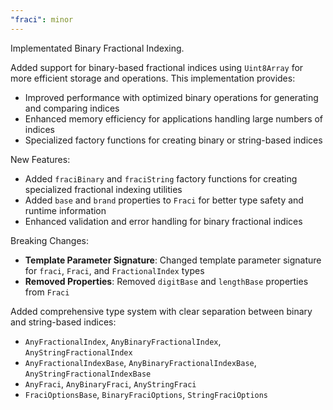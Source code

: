 ```yaml
---
"fraci": minor
---
```


Implementated Binary Fractional Indexing.

Added support for binary-based fractional indices using `Uint8Array` for more efficient storage and operations. This implementation provides:

- Improved performance with optimized binary operations for generating and comparing indices
- Enhanced memory efficiency for applications handling large numbers of indices
- Specialized factory functions for creating binary or string-based indices

New Features:

- Added `fraciBinary` and `fraciString` factory functions for creating specialized fractional indexing utilities
- Added `base` and `brand` properties to `Fraci` for better type safety and runtime information
- Enhanced validation and error handling for binary fractional indices

Breaking Changes:

- **Template Parameter Signature**: Changed template parameter signature for `fraci`, `Fraci`, and `FractionalIndex` types
- **Removed Properties**: Removed `digitBase` and `lengthBase` properties from `Fraci`

Added comprehensive type system with clear separation between binary and string-based indices:

- `AnyFractionalIndex`, `AnyBinaryFractionalIndex`, `AnyStringFractionalIndex`
- `AnyFractionalIndexBase`, `AnyBinaryFractionalIndexBase`, `AnyStringFractionalIndexBase`
- `AnyFraci`, `AnyBinaryFraci`, `AnyStringFraci`
- `FraciOptionsBase`, `BinaryFraciOptions`, `StringFraciOptions`
